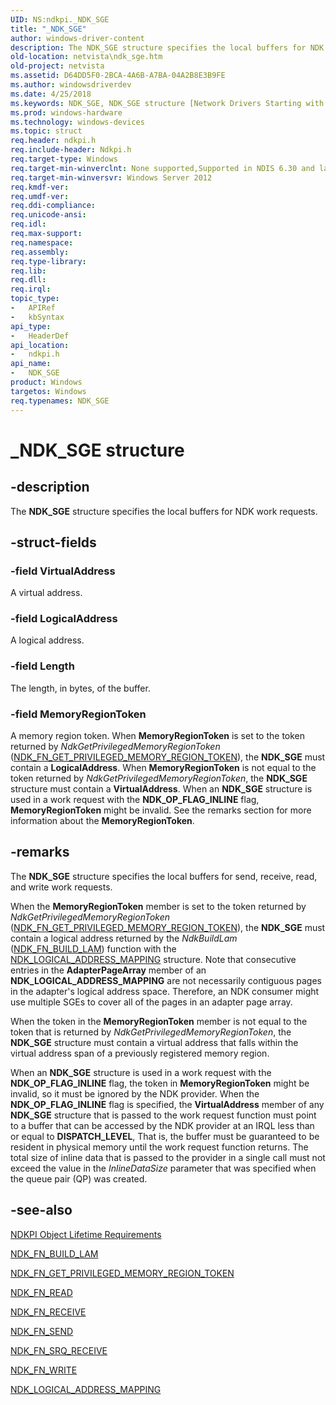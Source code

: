 ```yaml
---
UID: NS:ndkpi._NDK_SGE
title: "_NDK_SGE"
author: windows-driver-content
description: The NDK_SGE structure specifies the local buffers for NDK work requests.
old-location: netvista\ndk_sge.htm
old-project: netvista
ms.assetid: D64DD5F0-2BCA-4A6B-A7BA-04A2B8E3B9FE
ms.author: windowsdriverdev
ms.date: 4/25/2018
ms.keywords: NDK_SGE, NDK_SGE structure [Network Drivers Starting with Windows Vista], _NDK_SGE, ndkpi/NDK_SGE, netvista.ndk_sge
ms.prod: windows-hardware
ms.technology: windows-devices
ms.topic: struct
req.header: ndkpi.h
req.include-header: Ndkpi.h
req.target-type: Windows
req.target-min-winverclnt: None supported,Supported in NDIS 6.30 and later.
req.target-min-winversvr: Windows Server 2012
req.kmdf-ver: 
req.umdf-ver: 
req.ddi-compliance: 
req.unicode-ansi: 
req.idl: 
req.max-support: 
req.namespace: 
req.assembly: 
req.type-library: 
req.lib: 
req.dll: 
req.irql: 
topic_type:
-	APIRef
-	kbSyntax
api_type:
-	HeaderDef
api_location:
-	ndkpi.h
api_name:
-	NDK_SGE
product: Windows
targetos: Windows
req.typenames: NDK_SGE
---
```


# _NDK_SGE structure


## -description


The  <b>NDK_SGE</b> structure specifies the local buffers for NDK work requests.


## -struct-fields




### -field VirtualAddress

A virtual address.


### -field LogicalAddress

A logical address.


### -field Length

The length, in bytes, of the buffer.


### -field MemoryRegionToken

A memory region token. When <b>MemoryRegionToken</b> is set to the token returned by <i>NdkGetPrivilegedMemoryRegionToken</i> (<a href="https://msdn.microsoft.com/library/windows/hardware/hh439896">NDK_FN_GET_PRIVILEGED_MEMORY_REGION_TOKEN</a>), the <b>NDK_SGE</b> must contain a <b>LogicalAddress</b>. When <b>MemoryRegionToken</b> is not equal to the token returned by <i>NdkGetPrivilegedMemoryRegionToken</i>, the <b>NDK_SGE</b> structure must contain a <b>VirtualAddress</b>. When an <b>NDK_SGE</b> structure is used in a work request with the <b>NDK_OP_FLAG_INLINE</b> flag, <b>MemoryRegionToken</b> might be invalid. See the remarks section for more information about the <b>MemoryRegionToken</b>. 


## -remarks



The <b>NDK_SGE</b> structure specifies the local buffers for send, receive, read, and write work requests. 

When the <b>MemoryRegionToken</b> member is set to the token returned by <i>NdkGetPrivilegedMemoryRegionToken</i> (<a href="https://msdn.microsoft.com/library/windows/hardware/hh439896">NDK_FN_GET_PRIVILEGED_MEMORY_REGION_TOKEN</a>), the <b>NDK_SGE</b> must contain a logical address returned by the <i>NdkBuildLam</i> (<a href="https://msdn.microsoft.com/library/windows/hardware/hh439860">NDK_FN_BUILD_LAM</a>) function with the <a href="https://msdn.microsoft.com/library/windows/hardware/hh439920">NDK_LOGICAL_ADDRESS_MAPPING</a> structure. Note that consecutive entries in the <b>AdapterPageArray</b> member of an <b>NDK_LOGICAL_ADDRESS_MAPPING</b> are not necessarily contiguous pages in the adapter's logical address space. Therefore, an NDK consumer might use multiple SGEs to cover all of the pages in an adapter page array.

When the token in the <b>MemoryRegionToken</b> member is not equal to the token that is returned by <i>NdkGetPrivilegedMemoryRegionToken</i>, the <b>NDK_SGE</b> structure must contain a virtual address that falls within the virtual address span of a previously registered memory region.

When an <b>NDK_SGE</b> structure is used in a work request with the <b>NDK_OP_FLAG_INLINE</b> flag,  the token in <b>MemoryRegionToken</b> might  be invalid, so it must be ignored by the NDK provider. When the <b>NDK_OP_FLAG_INLINE</b> flag is specified, the <b>VirtualAddress</b> member  of any <b>NDK_SGE</b> structure that is  passed to the work request function must point to a buffer that can be accessed by the NDK provider at an  IRQL less than or equal to  <b>DISPATCH_LEVEL</b>, That is, the buffer must be guaranteed to be resident in physical memory until the work request function returns. The total size of inline data that is passed to the provider in a single call must not exceed the  value in the  <i>InlineDataSize</i> parameter  that was  specified when the queue pair (QP) was  created.




## -see-also




<a href="https://msdn.microsoft.com/94993523-D0D7-441E-B95C-417800840BAC">NDKPI Object Lifetime Requirements</a>



<a href="https://msdn.microsoft.com/library/windows/hardware/hh439860">NDK_FN_BUILD_LAM</a>



<a href="https://msdn.microsoft.com/library/windows/hardware/hh439896">NDK_FN_GET_PRIVILEGED_MEMORY_REGION_TOKEN</a>



<a href="https://msdn.microsoft.com/library/windows/hardware/hh439906">NDK_FN_READ</a>



<a href="https://msdn.microsoft.com/library/windows/hardware/hh439907">NDK_FN_RECEIVE</a>



<a href="https://msdn.microsoft.com/library/windows/hardware/hh439914">NDK_FN_SEND</a>



<a href="https://msdn.microsoft.com/library/windows/hardware/hh439916">NDK_FN_SRQ_RECEIVE</a>



<a href="https://msdn.microsoft.com/library/windows/hardware/hh439917">NDK_FN_WRITE</a>



<a href="https://msdn.microsoft.com/library/windows/hardware/hh439920">NDK_LOGICAL_ADDRESS_MAPPING</a>
 

 

